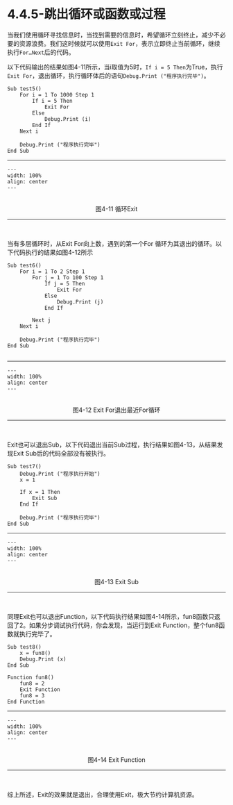 # 4.4.5-跳出循环或函数或过程

当我们使用循环寻找信息时，当找到需要的信息时，希望循环立刻终止，减少不必要的资源浪费。我们这时候就可以使用`Exit For`，表示立即终止当前循环，继续执行`For…Next`后的代码。

以下代码输出的结果如图4-11所示，当i取值为5时，`If i = 5 Then`为True，执行`Exit For`，退出循环，执行循环体后的语句`Debug.Print ("程序执行完毕")`。

```{code-block} 
Sub test5()
    For i = 1 To 1000 Step 1
        If i = 5 Then
            Exit For
        Else
            Debug.Print (i)
        End If
    Next i
    
    Debug.Print ("程序执行完毕")
End Sub

```

---
```{figure} image/4-11.png
---
width: 100%
align: center
---
```
<br />
<center>图4-11 循环Exit</center>

---
<br />

当有多层循环时，从Exit For向上数，遇到的第一个For 循环为其退出的循环。以下代码执行的结果如图4-12所示

```{code-block} 
Sub test6()
    For i = 1 To 2 Step 1
        For j = 1 To 100 Step 1
            If j = 5 Then
                Exit For
            Else
                Debug.Print (j)
            End If
        
        Next j
    Next i
    
    Debug.Print ("程序执行完毕")
End Sub
 
```

---
```{figure} image/4-12.png
---
width: 100%
align: center
---
```
<br />
<center>图4-12 Exit For退出最近For循环</center>

---
<br />

Exit也可以退出Sub，以下代码退出当前Sub过程，执行结果如图4-13，从结果发现Exit Sub后的代码全部没有被执行。

```{code-block} 
Sub test7()
    Debug.Print ("程序执行开始")
    x = 1
    
    If x = 1 Then
        Exit Sub
    End If
    
    Debug.Print ("程序执行完毕")
End Sub

```

---
```{figure} image/4-13.png
---
width: 100%
align: center
---
```
<br />
<center>图4-13 Exit Sub</center>

---
<br />

同理Exit也可以退出Function，以下代码执行结果如图4-14所示，fun8函数只返回了2。如果分步调试执行代码，你会发现，当运行到Exit Function，整个fun8函数就执行完毕了。

```{code-block} 
Sub test8()
    x = fun8()
    Debug.Print (x)
End Sub

Function fun8()
    fun8 = 2
    Exit Function
    fun8 = 3
End Function

```

---
```{figure} image/4-14.png
---
width: 100%
align: center
---
```
<br />
<center>图4-14 Exit Function</center>

---
<br />

综上所述，Exit的效果就是退出，合理使用Exit，极大节约计算机资源。